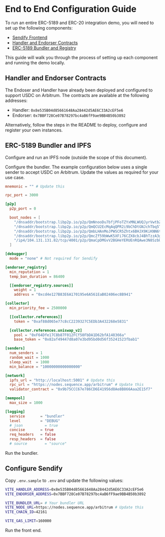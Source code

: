 # End to End Configuration Guide

To run an entire ERC-5189 and ERC-20 integration demo, you will need to set up the following components:

* [Sendify Frontend](../README.md)
* [Handler and Endorser Contracts](https://github.com/0xsequence/ERC5189-ERC20-Handler)
* [ERC-5189 Bundler and Registry](https://github.com/0xsequence/bundler)

This guide will walk you through the process of setting up each component and running the demo locally.

## Handler and Endorser Contracts

The Endoser and Handler have already been deployed and configured to support USDC on Arbitrum. The contracts are available at the following addresses:

* Handler: `0x8e535B04d85661648Aa28442d5AE6C33A2cEF5e6`
* Endorser: `0x7BBF728Ce07B78297bc4aB6fF9ae9BB4B50b3892`

Alternatively, follow the steps in the README to deploy, configure and register your own instances.

## ERC-5189 Bundler and IPFS

Configure and run an IPFS node (outside the scope of this document).

Configure the bundler. The example configuration below uses a single sender to accept USDC on Arbitrum. Update the values as required for your use case.

```conf
mnemonic = "" # Update this

rpc_port = 3000

[p2p]
  p2p_port = 0

  boot_nodes = [
    "/dnsaddr/bootstrap.libp2p.io/p2p/QmNnooDu7bfjPFoTZYxMNLWUQJyrVwtbZg5gBMjTezGAJN",
    "/dnsaddr/bootstrap.libp2p.io/p2p/QmQCU2EcMqAqQPR2i9bChDtGNJchTbq5TbXJJ16u19uLTa",
    "/dnsaddr/bootstrap.libp2p.io/p2p/QmbLHAnMoJPWSCR5Zhtx6BHJX9KiKNN6tpvbUcqanj75Nb",
    "/dnsaddr/bootstrap.libp2p.io/p2p/QmcZf59bWwK5XFi76CZX8cbJ4BhTzzA3gU1ZjYZcYW3dwt",
    "/ip4/104.131.131.82/tcp/4001/p2p/QmaCpDMGvV2BGHeYERUEnRQAwe3N8SzbUtfsmvsqQLuvuJ",
  ]

[debugger]
  mode = "none" # Not required for Sendify

[endorser_registry]
  min_reputation = 1
  temp_ban_duration = 86400

  [[endorser_registry.sources]]
    weight = 1
    address = "0xcd4e127B83E6A170195e6A561EaB02406ec8B941"

[collector]
  min_priority_fee = 2500000

  [[collector.references]]
    token = "0xaf88d065e77c8cC2239327C5EDb3A432268e5831"

  [collector.references.uniswap_v2]
    pool = "0xF64Dfe17C8b87F012FCf50FbDA1D62bfA148366a"
    base_token = "0x82af49447d8a07e3bd95bd0d56f35241523fbab1"

[senders]
  num_senders = 1
  random_wait = 1000
  sleep_wait  = 1000
  min_balance = "10000000000000000"

[network]
  ipfs_url = "http://localhost:5001" # Update this
  rpc_url = "https://nodes.sequence.app/arbitrum" # Update this
  validator_contract = "0x9b75CCC67e786CD6E41956d8Ae8B866Aaa2E15f7"

[mempool]
  max_size = 1000

[logging]
  service       = "bundler"
  level         = "DEBUG"
  # json          = true
  concise       = true
  req_headers   = false
  resp_headers  = false
  # source        = "source"
```

Run the bundler.

## Configure Sendify

Copy `.env.sample` to `.env` and update the following values:

```bash
VITE_HANDLER_ADDRESS=0x8e535B04d85661648Aa28442d5AE6C33A2cEF5e6
VITE_ENDORSER_ADDRESS=0x7BBF728Ce07B78297bc4aB6fF9ae9BB4B50b3892

VITE_BUNDLER_URL= # Your bundler URL
VITE_NODE_URL=https://nodes.sequence.app/arbitrum # Update this
VITE_CHAIN_ID=42161

VITE_GAS_LIMIT=160000
```

Run the front end.
